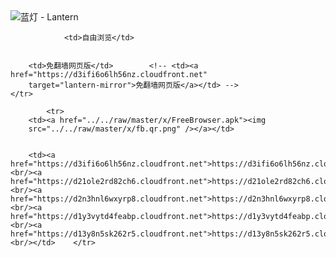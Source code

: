 

<img src="../../raw/master/x/8e0a2b81.c82003be.LanternYellow2.png" alt="蓝灯 - Lantern"/>
<table>
    <tr>
                
                <td>自由浏览</td>
        
        
        <td>免翻墙网页版</td>        <!-- <td><a href="https://d3ifi6o6lh56nz.cloudfront.net"
        target="lantern-mirror">免翻墙网页版</a></td> -->
    </tr>
    
            <tr>
        <td><a href="../../raw/master/x/FreeBrowser.apk"><img
        src="../../raw/master/x/fb.qr.png" /></a></td>

        
        <td><a href="https://d3ifi6o6lh56nz.cloudfront.net">https://d3ifi6o6lh56nz.cloudfront.net</a><br/><a href="https://d21ole2rd82ch6.cloudfront.net">https://d21ole2rd82ch6.cloudfront.net</a><br/><a href="https://d2n3hnl6wxyrp8.cloudfront.net">https://d2n3hnl6wxyrp8.cloudfront.net</a><br/><a href="https://d1y3vytd4feabp.cloudfront.net">https://d1y3vytd4feabp.cloudfront.net</a><br/><a href="https://d13y8n5sk262r5.cloudfront.net">https://d13y8n5sk262r5.cloudfront.net</a><br/></td>    </tr>
</table>
